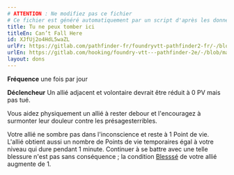 ```yaml
---
# ATTENTION : Ne modifiez pas ce fichier
# Ce fichier est généré automatiquement par un script d'après les données du module Foundry VTT officiel et de sa traduction
title: Tu ne peux tomber ici
titleEn: Can’t Fall Here
id: XJfUj2o4HdL5waZL
urlFr: https://gitlab.com/pathfinder-fr/foundryvtt-pathfinder2-fr/-/blob/master/data/feats/XJfUj2o4HdL5waZL.htm
urlEn: https://gitlab.com/hooking/foundry-vtt---pathfinder-2e/-/blob/master/packs/data/feats.db/can't-fall-here.json
layout: dons
---
```

**Fréquence** une fois par jour

**Déclencheur** Un allié adjacent et volontaire devrait être réduit à 0 PV mais pas tué.

Vous aidez physiquement un allié à rester debour et l'encouragez à surmonter leur douleur contre les présagesterribles.

Votre allié ne sombre pas dans l'inconscience et reste à 1 Point de vie. L'allié obtient aussi un nombre de Points de vie temporaires égal à votre niveau qui dure pendant 1 minute. Continuer à se battre avec une telle blessure n'est pas sans conséquence ; la condition [Blesssé](../conditions/blessé.html) de votre allié augmente de 1.

